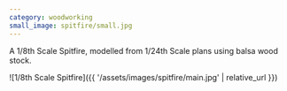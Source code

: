 ```yaml
---
category: woodworking
small_image: spitfire/small.jpg
---
```

A 1/8th Scale Spitfire, modelled from 1/24th Scale plans using balsa wood stock.

![1/8th Scale Spitfire]({{ '/assets/images/spitfire/main.jpg' | relative_url }})
